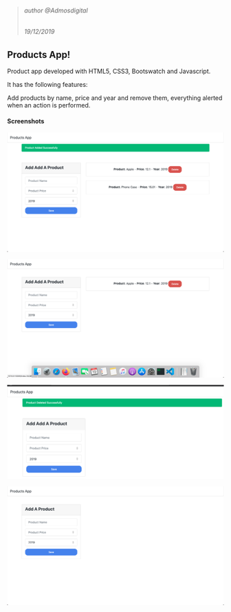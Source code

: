 > ###### author @Admosdigital
> ###### 19/12/2019

## Products App!

Product app developed with HTML5, CSS3, Bootswatch and Javascript.

It has the following features:

Add products by name, price and year and remove them, everything alerted when an action is performed.

#### Screenshots

![ScreenshotOne](/screenshots/screen1.png?raw=true "ScreenOne")

![ScreenshotTwo](/screenshots/screen2.png?raw=true "ScreenTwo")

![ScreenshotThree](/screenshots/screen3.png?raw=true "ScreenThree")

![ScreenshotFour](/screenshots/screen4.png?raw=true "ScreenFour")
